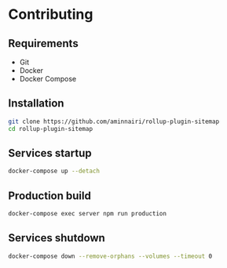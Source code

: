 # Contributing

## Requirements

- Git
- Docker
- Docker Compose

## Installation

```bash
git clone https://github.com/aminnairi/rollup-plugin-sitemap
cd rollup-plugin-sitemap
```

## Services startup

```bash
docker-compose up --detach
```

## Production build

```bash
docker-compose exec server npm run production
```

## Services shutdown

```bash
docker-compose down --remove-orphans --volumes --timeout 0
```
